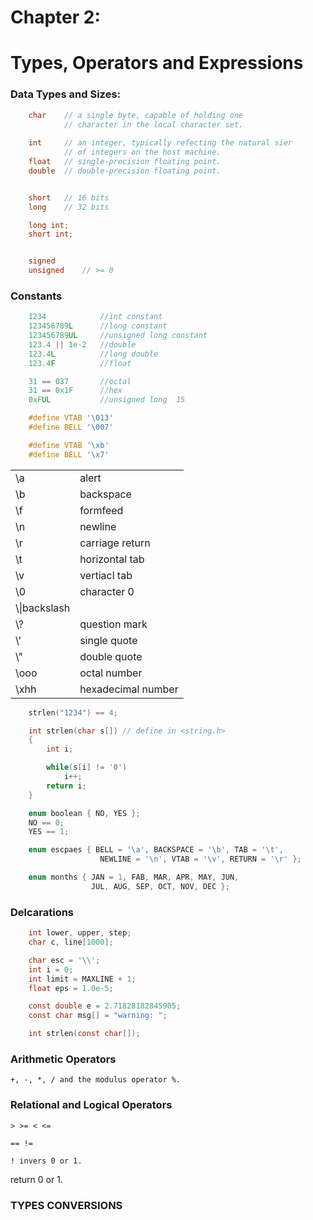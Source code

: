 # Chapter 2:
# Types, Operators and Expressions

### Data Types and Sizes:

```c
    char    // a single byte, capable of holding one
            // character in the local character set.
    
    int     // an integer, typically refecting the natural sier
            // of integers on the host machine.
    float   // single-precision floating point.
    double  // double-precision floating point.


    short   // 16 bits
    long    // 32 bits

    long int;
    short int;


    signed
    unsigned    // >= 0
```

### Constants

```c    
    1234            //int constant
    123456789L      //long constant
    123456789UL     //unsigned long constant
    123.4 || 1e-2   //double
    123.4L          //long double
    123.4F          //float

    31 == 037       //octal
    31 == 0x1F      //hex
    0xFUL           //unsigned long  15

    #define VTAB '\013'
    #define BELL '\007'

    #define VTAB '\xb'
    #define BELL '\x7'
```

|   |   |
|---|---|
|\a|alert|
|\b|backspace|
|\f|formfeed|
|\n|newline|
|\r|carriage return|
|\t|horizontal tab|
|\v|vertiacl tab|
|\0|character 0|
|\\\\|backslash|
|\\?|question mark|
|\\'|single quote|
|\\"|double quote|
|\\ooo|octal number|
|\xhh|hexadecimal number|

```c
    strlen("1234") == 4;

    int strlen(char s[]) // define in <string.h>
    {
        int i;

        while(s[i] != '0')
            i++;
        return i;
    }
```

```c
    enum boolean { NO, YES };
    NO == 0;
    YES == 1;

    enum escpaes { BELL = '\a', BACKSPACE = '\b', TAB = '\t',
                    NEWLINE = '\n', VTAB = '\v', RETURN = '\r' };

    enum months { JAN = 1, FAB, MAR, APR, MAY, JUN,
                  JUL, AUG, SEP, OCT, NOV, DEC };
```

### Delcarations

```c
    int lower, upper, step;
    char c, line[1000];

    char esc = '\\';
    int i = 0;
    int limit = MAXLINE + 1;
    float eps = 1.0e-5;

    const double e = 2.71828182845905;
    const char msg[] = "warning: ";

    int strlen(const char[]);
```

### Arithmetic Operators

    +, -, *, / and the modulus operator %.

### Relational and Logical Operators

    > >= < <=

    == !=

    ! invers 0 or 1.

return 0 or 1.

### TYPES CONVERSIONS